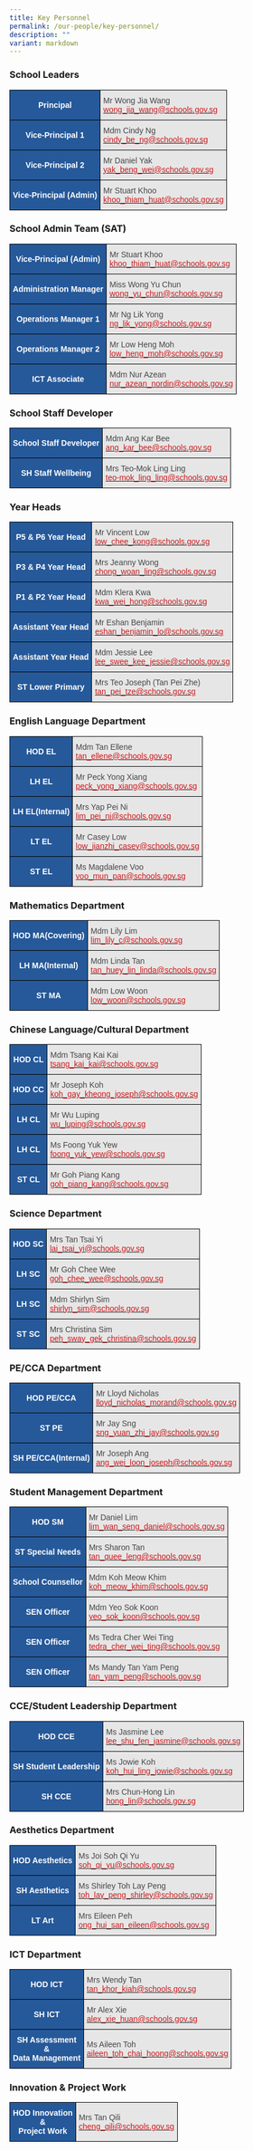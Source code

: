 ```yaml
---
title: Key Personnel
permalink: /our-people/key-personnel/
description: ""
variant: markdown
---
```

### School Leaders

<style type="text/css">
.tg  {border-collapse:collapse;border-spacing:0;margin:0px auto;}
.tg td{border-color:black;border-style:solid;border-width:1px;font-family:Arial, sans-serif;font-size:14px;
  overflow:hidden;padding:10px 5px;word-break:normal;}
.tg th{border-color:black;border-style:solid;border-width:1px;font-family:Arial, sans-serif;font-size:14px;
  font-weight:normal;overflow:hidden;padding:10px 5px;word-break:normal;}
.tg .tg-jxqz{background-color:#265999;color:#FFF;font-weight:bold;text-align:center;vertical-align:middle}
.tg .tg-nc7t{background-color:#E7E6E6;color:#454545;text-align:left;vertical-align:middle}
</style>
<table class="tg">
<tbody>
  <tr>
    <td class="tg-jxqz">Principal</td>
    <td class="tg-nc7t">Mr Wong Jia Wang<br><a href="mailto:wong_jia_wang@schools.gov.sg"><span style="text-decoration:none;color:#CB181A">wong_jia_wang@schools.gov.sg</span></a></td>
  </tr>
  <tr>
    <td class="tg-jxqz">Vice-Principal 1</td>
    <td class="tg-nc7t">Mdm Cindy Ng<br><a href="mailto:cindy_be_ng@schools.gov.sg"><span style="text-decoration:none;color:#CB181A">cindy_be_ng@schools.gov.sg</span></a></td>
  </tr>
  <tr>
    <td class="tg-jxqz">Vice-Principal 2</td>
    <td class="tg-nc7t">Mr Daniel Yak<br><a href="mailto:yak_beng_wei@schools.gov.sg"><span style="text-decoration:none;color:#CB181A">yak_beng_wei@schools.gov.sg</span></a></td>
  </tr>
  <tr>
    <td class="tg-jxqz">Vice-Principal (Admin)</td>
    <td class="tg-nc7t">Mr Stuart Khoo<br><a href="mailto:khoo_thiam_huat@schools.gov.sg" target="_blank" rel="noopener noreferrer"><span style="color:#CB181A">khoo_thiam_huat@schools.gov.sg</span></a></td>
  </tr>
</tbody>
</table>

### School Admin Team (SAT)


<style type="text/css">
.tg  {border-collapse:collapse;border-spacing:0;margin:0px auto;}
.tg td{border-color:black;border-style:solid;border-width:1px;font-family:Arial, sans-serif;font-size:14px;
  overflow:hidden;padding:10px 5px;word-break:normal;}
.tg th{border-color:black;border-style:solid;border-width:1px;font-family:Arial, sans-serif;font-size:14px;
  font-weight:normal;overflow:hidden;padding:10px 5px;word-break:normal;}
.tg .tg-jxqz{background-color:#265999;color:#FFF;font-weight:bold;text-align:center;vertical-align:middle}
.tg .tg-nc7t{background-color:#E7E6E6;color:#454545;text-align:left;vertical-align:middle}
</style>
<table class="tg">
<tbody>
  <tr>
    <td class="tg-jxqz"><span style="color:white">Vice-Principal (Admin)</span></td>
    <td class="tg-nc7t">Mr Stuart Khoo<br><a href="mailto:khoo_thiam_huat@schools.gov.sg"><span style="text-decoration:none;color:#CB181A">khoo_thiam_huat@schools.gov.sg</span></a></td>
  </tr>
  <tr>
    <td class="tg-jxqz"><span style="color:white">Administration Manager</span></td>
    <td class="tg-nc7t">Miss Wong Yu Chun<br><a href="mailto:wong_yu_chun@schools.gov.sg"><span style="text-decoration:none;color:#CB181A">wong_yu_chun@schools.gov.sg</span></a></td>
  </tr>
  <tr>
    <td class="tg-jxqz"><span style="color:white">Operations Manager 1</span></td>
    <td class="tg-nc7t">Mr Ng Lik Yong<br><a href="mailto:ng_lik_yong@schools.gov.sg"><span style="text-decoration:none;color:#CB181A">ng_lik_yong@schools.gov.sg</span></a></td>
  </tr>
  <tr>
    <td class="tg-jxqz"><span style="color:white">Operations Manager 2</span></td>
    <td class="tg-nc7t">Mr Low Heng Moh<br><a href="mailto:low_heng_moh@schools.gov.sg"><span style="text-decoration:none;color:#CB181A">low_heng_moh@schools.gov.sg</span></a></td>
  </tr>
  <tr>
    <td class="tg-jxqz"><span style="color:white"> ICT Associate</span></td>
    <td class="tg-nc7t">Mdm Nur Azean<br><a href="mailto:nur_azean_nordin@schools.gov.sg" target="_blank" rel="noopener noreferrer"><span style="color:#CB181A">nur_azean_nordin@schools.gov.sg</span></a></td>
  </tr>
</tbody>
</table>


### School Staff Developer

<style type="text/css">
.tg  {border-collapse:collapse;border-spacing:0;margin:0px auto;}
.tg td{border-color:black;border-style:solid;border-width:1px;font-family:Arial, sans-serif;font-size:14px;
  overflow:hidden;padding:10px 5px;word-break:normal;}
.tg th{border-color:black;border-style:solid;border-width:1px;font-family:Arial, sans-serif;font-size:14px;
  font-weight:normal;overflow:hidden;padding:10px 5px;word-break:normal;}
.tg .tg-jxqz{background-color:#265999;color:#FFF;font-weight:bold;text-align:center;vertical-align:middle}
.tg .tg-nc7t{background-color:#E7E6E6;color:#454545;text-align:left;vertical-align:middle}
</style>
<table class="tg">
<tbody>
  <tr>
    <td class="tg-jxqz"><span style="color:white">School Staff Developer</span></td>
    <td class="tg-nc7t">Mdm Ang Kar Bee<br><a href="mailto:ang_kar_bee@schools.gov.sg"><span style="text-decoration:none;color:#CB181A">ang_kar_bee@schools.gov.sg</span></a></td>
  </tr>
  <tr>
    <td class="tg-jxqz"><span style="color:white">SH Staff Wellbeing</span></td>
    <td class="tg-nc7t">Mrs Teo-Mok Ling Ling<br><a href="mailto:teo-mok_ling_ling@schools.gov.sg" target="_blank" rel="noopener noreferrer"><span style="color:#CB181A">teo-mok_ling_ling@schools.gov.sg</span></a></td>
  </tr>
</tbody>
</table>

### Year Heads


<style type="text/css">
.tg  {border-collapse:collapse;border-spacing:0;margin:0px auto;}
.tg td{border-color:black;border-style:solid;border-width:1px;font-family:Arial, sans-serif;font-size:14px;
  overflow:hidden;padding:10px 5px;word-break:normal;}
.tg th{border-color:black;border-style:solid;border-width:1px;font-family:Arial, sans-serif;font-size:14px;
  font-weight:normal;overflow:hidden;padding:10px 5px;word-break:normal;}
.tg .tg-jxqz{background-color:#265999;color:#FFF;font-weight:bold;text-align:center;vertical-align:middle}
.tg .tg-nc7t{background-color:#E7E6E6;color:#454545;text-align:left;vertical-align:middle}
</style>
<table class="tg">
<tbody>
  <tr>
    <td class="tg-jxqz">P5 &amp; P6 Year Head</td>
    <td class="tg-nc7t">Mr Vincent Low<br><a href="mailto:low_chee_kong@schools.gov.sg"><span style="text-decoration:none;color:#CB181A">low_chee_kong@schools.gov.sg</span></a></td>
  </tr>
  <tr>
    <td class="tg-jxqz"><span style="color:white">P3 &amp; P4 Year Head</span></td>
    <td class="tg-nc7t">Mrs Jeanny Wong<br><a href="mailto:chong_woan_ling@schools.gov.sg"><span style="text-decoration:none;color:#CB181A">chong_woan_ling@schools.gov.sg</span></a></td>
  </tr>
  <tr>
    <td class="tg-jxqz"><span style="color:white">P1 &amp; P2 Year Head</span></td>
    <td class="tg-nc7t">Mdm Klera Kwa<br><a href="mailto:kwa_wei_hong@schools.gov.sg"><span style="text-decoration:none;color:#CB181A">kwa_wei_hong@schools.gov.sg</span></a></td>
  </tr>
  <tr>
    <td class="tg-jxqz"><span style="color:white">Assistant Year Head</span></td>
    <td class="tg-nc7t">Mr Eshan Benjamin<br><a href="mailto:eshan_benjamin_lo@schools.gov.sg"><span style="text-decoration:none;color:#CB181A">eshan_benjamin_lo@schools.gov.sg</span></a></td>
  </tr>
  <tr>
    <td class="tg-jxqz"><span style="color:white">Assistant</span> <span style="color:white">Year Head</span></td>
    <td class="tg-nc7t">Mdm Jessie Lee<br><a href="mailto:lee_swee_kee_jessie@schools.gov.sg"><span style="text-decoration:none;color:#CB181A">lee_swee_kee_jessie@schools.gov.sg</span></a></td>
  </tr>
 
  <tr>
    <td class="tg-jxqz"><span style="color:white">ST Lower Primary</span></td>
    <td class="tg-nc7t">Mrs Teo Joseph (Tan Pei Zhe)<br><a href="mailto:tan_pei_tze@schools.gov.sg" target="_blank" rel="noopener noreferrer"><span style="color:#CB181A">tan_pei_tze@schools.gov.sg</span></a></td>
  </tr>
</tbody>
</table>

### English Language Department

<style type="text/css">
.tg  {border-collapse:collapse;border-spacing:0;margin:0px auto;}
.tg td{border-color:black;border-style:solid;border-width:1px;font-family:Arial, sans-serif;font-size:14px;
  overflow:hidden;padding:10px 5px;word-break:normal;}
.tg th{border-color:black;border-style:solid;border-width:1px;font-family:Arial, sans-serif;font-size:14px;
  font-weight:normal;overflow:hidden;padding:10px 5px;word-break:normal;}
.tg .tg-jxqz{background-color:#265999;color:#FFF;font-weight:bold;text-align:center;vertical-align:middle}
.tg .tg-nc7t{background-color:#E7E6E6;color:#454545;text-align:left;vertical-align:middle}
</style>
<table class="tg">
<tbody>
  <tr>
    <td class="tg-jxqz"><span style="color:white">HOD EL</span></td>
    <td class="tg-nc7t">Mdm Tan Ellene<br><a href="mailto:tan_ellene@schools.gov.sg"><span style="text-decoration:none;color:#CB181A">tan_ellene@schools.gov.sg</span></a></td>
  </tr>
	<tr>
    <td class="tg-jxqz"><span style="color:white">LH EL</span></td>
    <td class="tg-nc7t">Mr Peck Yong Xiang<br><a href="mailto:peck_yong_xiang@schools.gov.sg"><span style="text-decoration:none;color:#CB181A">peck_yong_xiang@schools.gov.sg</span></a></td>
  </tr>
	<tr>
    <td class="tg-jxqz"><span style="color:white">LH EL(Internal)</span></td>
    <td class="tg-nc7t">Mrs Yap Pei Ni<br><a href="mailto:lim_pei_n@schools.gov.sg"><span style="text-decoration:none;color:#CB181A">lim_pei_ni@schools.gov.sg</span></a></td>
  </tr>
  <tr>
    <td class="tg-jxqz"><span style="color:white">LT EL</span></td>
    <td class="tg-nc7t">Mr Casey Low<br><a href="mailto:low_jianzhi_casey@schools.gov.sg"><span style="text-decoration:none;color:#CB181A">low_jianzhi_casey@schools.gov.sg</span></a></td>
  </tr>
  <tr>
    <td class="tg-jxqz"><span style="color:white"> ST EL</span></td>
    <td class="tg-nc7t">Ms Magdalene Voo<br><a href="mailto:voo_mun_pan@schools.gov.sg"><span style="text-decoration:none;color:#CB181A">voo_mun_pan@schools.gov.sg</span></a></td>
  </tr>
</tbody>
</table>


### Mathematics Department

<style type="text/css">
.tg  {border-collapse:collapse;border-spacing:0;margin:0px auto;}
.tg td{border-color:black;border-style:solid;border-width:1px;font-family:Arial, sans-serif;font-size:14px;
  overflow:hidden;padding:10px 5px;word-break:normal;}
.tg th{border-color:black;border-style:solid;border-width:1px;font-family:Arial, sans-serif;font-size:14px;
  font-weight:normal;overflow:hidden;padding:10px 5px;word-break:normal;}
.tg .tg-jxqz{background-color:#265999;color:#FFF;font-weight:bold;text-align:center;vertical-align:middle}
.tg .tg-nc7t{background-color:#E7E6E6;color:#454545;text-align:left;vertical-align:middle}
</style>
<table class="tg">
<tbody>
  <tr>
    <td class="tg-jxqz"><span style="color:white">HOD MA(Covering)</span></td>
    <td class="tg-nc7t">Mdm Lily Lim<br><a href="mailto:lim_lily_c@schools.gov.sg"><span style="text-decoration:none;color:#CB181A">lim_lily_c@schools.gov.sg</span></a></td>
  </tr>
  <tr>
    <td class="tg-jxqz"><span style="color:white">LH MA(Internal)</span></td>
    <td class="tg-nc7t">Mdm Linda Tan<br><a href="mailto:tan_huey_lin_linda@schools.gov.sg"><span style="text-decoration:none;color:#CB181A">tan_huey_lin_linda@schools.gov.sg</span></a></td>
  </tr>
  <tr>
    <td class="tg-jxqz"><span style="color:white">ST MA</span></td>
    <td class="tg-nc7t">Mdm Low Woon<br><a href="mailto:low_woon@schools.gov.sg"><span style="text-decoration:none;color:#CB181A">low_woon@schools.gov.sg</span></a></td>
  </tr>
</tbody>
</table>


### Chinese Language/Cultural Department

<style type="text/css">
.tg  {border-collapse:collapse;border-spacing:0;margin:0px auto;}
.tg td{border-color:black;border-style:solid;border-width:1px;font-family:Arial, sans-serif;font-size:14px;
  overflow:hidden;padding:10px 5px;word-break:normal;}
.tg th{border-color:black;border-style:solid;border-width:1px;font-family:Arial, sans-serif;font-size:14px;
  font-weight:normal;overflow:hidden;padding:10px 5px;word-break:normal;}
.tg .tg-jxqz{background-color:#265999;color:#FFF;font-weight:bold;text-align:center;vertical-align:middle}
.tg .tg-nc7t{background-color:#E7E6E6;color:#454545;text-align:left;vertical-align:middle}
</style>
<table class="tg">
<tbody>
  <tr>
    <td class="tg-jxqz"><span style="color:white">HOD CL</span></td>
    <td class="tg-nc7t">Mdm Tsang Kai Kai<br><a href="mailto:tsang_kai_kai@schools.gov.sg"><span style="text-decoration:none;color:#CB181A">tsang_kai_kai@schools.gov.sg</span></a></td>
  </tr>
  <tr>
    <td class="tg-jxqz"><span style="color:white">HOD CC</span></td>
    <td class="tg-nc7t">Mr Joseph Koh<br><a href="mailto:koh_gay_kheong_joseph@schools.gov.sg"><span style="text-decoration:none;color:#CB181A">koh_gay_kheong_joseph@schools.gov.sg</span></a></td>
  </tr>
  <tr>
    <td class="tg-jxqz"><span style="color:white">LH CL</span></td>
    <td class="tg-nc7t">Mr Wu Luping<br><a href="mailto:wu_luping@schools.gov.sg"><span style="text-decoration:none;color:#CB181A">wu_luping@schools.gov.sg</span></a></td>
  </tr>
  <tr>
    <td class="tg-jxqz"><span style="color:white">LH CL</span></td>
    <td class="tg-nc7t">Ms Foong Yuk Yew<br><a href="mailto:foong_yuk_yew@schools.gov.sg"><span style="text-decoration:none;color:#CB181A">foong_yuk_yew@schools.gov.sg</span></a></td>
  </tr>
  <tr>
    <td class="tg-jxqz"><span style="color:white">ST CL</span></td>
    <td class="tg-nc7t">Mr Goh Piang Kang<br><a href="mailto:goh_piang_kang@schools.gov.sg"><span style="text-decoration:none;color:#CB181A">goh_piang_kang@schools.gov.sg</span></a></td>
  </tr>
</tbody>
</table>


### Science Department

<style type="text/css">
.tg  {border-collapse:collapse;border-spacing:0;margin:0px auto;}
.tg td{border-color:black;border-style:solid;border-width:1px;font-family:Arial, sans-serif;font-size:14px;
  overflow:hidden;padding:10px 5px;word-break:normal;}
.tg th{border-color:black;border-style:solid;border-width:1px;font-family:Arial, sans-serif;font-size:14px;
  font-weight:normal;overflow:hidden;padding:10px 5px;word-break:normal;}
.tg .tg-jxqz{background-color:#265999;color:#FFF;font-weight:bold;text-align:center;vertical-align:middle}
.tg .tg-nc7t{background-color:#E7E6E6;color:#454545;text-align:left;vertical-align:middle}
</style>
<table class="tg">
<tbody>
  <tr>
    <td class="tg-jxqz"><span style="color:white">HOD SC</span></td>
    <td class="tg-nc7t">Mrs Tan Tsai Yi<br><a href="mailto:lai_tsai_yi@schools.gov.sg"><span style="text-decoration:none;color:#CB181A">lai_tsai_yi@schools.gov.sg</span></a></td>
  </tr>
  <tr>
    <td class="tg-jxqz"><span style="color:white">LH SC</span></td>
    <td class="tg-nc7t">Mr Goh Chee Wee<br><a href="mailto:goh_chee_wee@schools.gov.sg"><span style="text-decoration:none;color:#CB181A">goh_chee_wee@schools.gov.sg</span></a></td>
  </tr>
	<tr>
    <td class="tg-jxqz"><span style="color:white">LH SC</span></td>
    <td class="tg-nc7t">Mdm Shirlyn Sim<br><a href="mailto:shirlyn_sim@schools.gov.sg"><span style="text-decoration:none;color:#CB181A">shirlyn_sim@schools.gov.sg</span></a></td>
  </tr>
  <tr>
    <td class="tg-jxqz"><span style="color:white">ST SC</span></td>
    <td class="tg-nc7t">Mrs Christina Sim<br><a href="mailto:peh_sway_gek_christina@schools.gov.sg"><span style="text-decoration:none;color:#CB181A">peh_sway_gek_christina@schools.gov.sg</span></a></td>
  </tr>
</tbody>
</table>


### PE/CCA Department

<style type="text/css">
.tg  {border-collapse:collapse;border-spacing:0;margin:0px auto;}
.tg td{border-color:black;border-style:solid;border-width:1px;font-family:Arial, sans-serif;font-size:14px;
  overflow:hidden;padding:10px 5px;word-break:normal;}
.tg th{border-color:black;border-style:solid;border-width:1px;font-family:Arial, sans-serif;font-size:14px;
  font-weight:normal;overflow:hidden;padding:10px 5px;word-break:normal;}
.tg .tg-jxqz{background-color:#265999;color:#FFF;font-weight:bold;text-align:center;vertical-align:middle}
.tg .tg-nc7t{background-color:#E7E6E6;color:#454545;text-align:left;vertical-align:middle}
</style>
<table class="tg">
<tbody>
  <tr>
    <td class="tg-jxqz"><span style="color:white">HOD PE/CCA</span></td>
    <td class="tg-nc7t">Mr Lloyd Nicholas<br><a href="mailto:lloyd_nicholas_morand@schools.gov.sg"><span style="text-decoration:none;color:#CB181A">lloyd_nicholas_morand@schools.gov.sg</span></a></td>
  </tr>
   <tr>
    <td class="tg-jxqz">ST PE</td>
    <td class="tg-nc7t">Mr Jay Sng<br><a href="mailto:sng_yuan_zhi_jay@schools.gov.sg"><span style="text-decoration:none;color:#CB181A">sng_yuan_zhi_jay@schools.gov.sg</span></a></td>
  </tr>
	  <tr>
    <td class="tg-jxqz">SH PE/CCA(Internal)</td>
    <td class="tg-nc7t">Mr Joseph Ang<br><a href="mailto:ang_wei_loon_joseph@schools.gov.sg"><span style="text-decoration:none;color:#CB181A">ang_wei_loon_joseph@schools.gov.sg</span></a></td>
  </tr>
</tbody>
</table>

### Student Management Department

<style type="text/css">
.tg  {border-collapse:collapse;border-spacing:0;margin:0px auto;}
.tg td{border-color:black;border-style:solid;border-width:1px;font-family:Arial, sans-serif;font-size:14px;
  overflow:hidden;padding:10px 5px;word-break:normal;}
.tg th{border-color:black;border-style:solid;border-width:1px;font-family:Arial, sans-serif;font-size:14px;
  font-weight:normal;overflow:hidden;padding:10px 5px;word-break:normal;}
.tg .tg-jxqz{background-color:#265999;color:#FFF;font-weight:bold;text-align:center;vertical-align:middle}
.tg .tg-nc7t{background-color:#E7E6E6;color:#454545;text-align:left;vertical-align:middle}
</style>
<table class="tg">
<tbody>
  <tr>
    <td class="tg-jxqz"><span style="color:white">HOD SM</span></td>
    <td class="tg-nc7t">Mr Daniel Lim<br><a href="mailto:lim_wan_seng_daniel@schools.gov.sg"><span style="text-decoration:none;color:#CB181A">lim_wan_seng_daniel@schools.gov.sg</span></a></td>
  </tr>
    <tr>
    <td class="tg-jxqz"><span style="color:white">ST Special Needs</span></td>
    <td class="tg-nc7t">Mrs Sharon Tan<br><a href="mailto:tan_quee_leng@schools.gov.sg"><span style="text-decoration:none;color:#CB181A">tan_quee_leng@schools.gov.sg</span></a></td>
  </tr>
  <tr>
    <td class="tg-jxqz"><span style="color:white">School Counsellor</span></td>
    <td class="tg-nc7t">Mdm Koh Meow Khim<br><a href="mailto:koh_meow_khim@schools.gov.sg"><span style="text-decoration:none;color:#CB181A">koh_meow_khim@schools.gov.sg</span></a></td>
  </tr>
  <tr>
    <td class="tg-jxqz"><span style="color:white">SEN Officer</span></td>
    <td class="tg-nc7t">Mdm Yeo Sok Koon<br><a href="mailto:yeo_sok_koon@schools.gov.sg"><span style="text-decoration:none;color:#CB181A">yeo_sok_koon@schools.gov.sg</span></a></td>
  </tr>
  <tr>
    <td class="tg-jxqz"><span style="color:white">SEN Officer</span></td>
    <td class="tg-nc7t">Ms Tedra Cher Wei Ting<br><a href="mailto:tedra_cher_wei_ting@schools.gov.sg"><span style="text-decoration:none;color:#CB181A">tedra_cher_wei_ting@schools.gov.sg</span></a></td>
  </tr>
	<tr>
    <td class="tg-jxqz"><span style="color:white">SEN Officer</span></td>
    <td class="tg-nc7t">Ms Mandy Tan Yam Peng<br><a href="mailto:tan_yam_peng@schools.gov.sg"><span style="text-decoration:none;color:#CB181A">tan_yam_peng@schools.gov.sg</span></a></td>
  </tr>
  </tbody>
</table>


### CCE/Student Leadership Department

<style type="text/css">
.tg  {border-collapse:collapse;border-spacing:0;margin:0px auto;}
.tg td{border-color:black;border-style:solid;border-width:1px;font-family:Arial, sans-serif;font-size:14px;
  overflow:hidden;padding:10px 5px;word-break:normal;}
.tg th{border-color:black;border-style:solid;border-width:1px;font-family:Arial, sans-serif;font-size:14px;
  font-weight:normal;overflow:hidden;padding:10px 5px;word-break:normal;}
.tg .tg-jxqz{background-color:#265999;color:#FFF;font-weight:bold;text-align:center;vertical-align:middle}
.tg .tg-nc7t{background-color:#E7E6E6;color:#454545;text-align:left;vertical-align:middle}
</style>
<table class="tg">
<tbody>
  <tr>
    <td class="tg-jxqz"><span style="color:white">HOD CCE</span></td>
    <td class="tg-nc7t">Ms Jasmine Lee<br><a href="mailto:lee_shu_fen_jasmine@schools.gov.sg"><span style="text-decoration:none;color:#CB181A">lee_shu_fen_jasmine@schools.gov.sg</span></a></td>
  </tr>
  <tr>
    <td class="tg-jxqz"><span style="color:white">SH Student Leadership</span></td>
    <td class="tg-nc7t">Ms Jowie Koh<br><a href="mailto:koh_hui_ling_jowie@schools.gov.sg"><span style="text-decoration:none;color:#CB181A">koh_hui_ling_jowie@schools.gov.sg</span></a></td>
  </tr>
  <tr>
    <td class="tg-jxqz"><span style="color:white">SH CCE</span></td>
    <td class="tg-nc7t">Mrs Chun-Hong Lin<br><a href="mailto:hong_lin@schools.gov.sg"><span style="text-decoration:none;color:#CB181A">hong_lin@schools.gov.sg</span></a></td>
  </tr>
  
</tbody>
</table>


### Aesthetics Department

<style type="text/css">
.tg  {border-collapse:collapse;border-spacing:0;margin:0px auto;}
.tg td{border-color:black;border-style:solid;border-width:1px;font-family:Arial, sans-serif;font-size:14px;
  overflow:hidden;padding:10px 5px;word-break:normal;}
.tg th{border-color:black;border-style:solid;border-width:1px;font-family:Arial, sans-serif;font-size:14px;
  font-weight:normal;overflow:hidden;padding:10px 5px;word-break:normal;}
.tg .tg-jxqz{background-color:#265999;color:#FFF;font-weight:bold;text-align:center;vertical-align:middle}
.tg .tg-nc7t{background-color:#E7E6E6;color:#454545;text-align:left;vertical-align:middle}
</style>
<table class="tg">
<tbody>
  <tr>
    <td class="tg-jxqz"><span style="color:white">HOD Aesthetics</span></td>
    <td class="tg-nc7t">Ms Joi Soh Qi Yu<br><a href="mailto:soh_qi_yu@schools.gov.sg"><span style="text-decoration:none;color:#CB181A">soh_qi_yu@schools.gov.sg</span></a></td>
  </tr>
  <tr>
    <td class="tg-jxqz"><span style="color:white">SH Aesthetics</span></td>
    <td class="tg-nc7t">Ms Shirley Toh Lay Peng<br><a href="mailto:toh_lay_peng_shirley@schools.gov.sg" target="_blank" rel="noopener noreferrer"><span style="color:#CB181A;background-color:#E7E6E6">toh_lay_peng_shirley@schools.gov.sg</span></a></td>
  </tr>
  <tr>
    <td class="tg-jxqz"><span style="color:white">LT Art</span></td>
    <td class="tg-nc7t">Mrs Eileen Peh<br><a href="mailto:ong_hui_san_eileen@schools.gov.sg"><span style="text-decoration:none;color:#CB181A">ong_hui_san_eileen@schools.gov.sg</span></a></td>
  </tr>
</tbody>
</table>

### ICT Department

<style type="text/css">
.tg  {border-collapse:collapse;border-spacing:0;margin:0px auto;}
.tg td{border-color:black;border-style:solid;border-width:1px;font-family:Arial, sans-serif;font-size:14px;
  overflow:hidden;padding:10px 5px;word-break:normal;}
.tg th{border-color:black;border-style:solid;border-width:1px;font-family:Arial, sans-serif;font-size:14px;
  font-weight:normal;overflow:hidden;padding:10px 5px;word-break:normal;}
.tg .tg-jxqz{background-color:#265999;color:#FFF;font-weight:bold;text-align:center;vertical-align:middle}
.tg .tg-nc7t{background-color:#E7E6E6;color:#454545;text-align:left;vertical-align:middle}
</style>
<table class="tg">
<tbody>
  <tr>
    <td class="tg-jxqz">HOD ICT</td>
    <td class="tg-nc7t">Mrs Wendy Tan<br><a href="mailto:tan_khor_kiah@schools.gov.sg"><span style="text-decoration:none;color:#CB181A">tan_khor_kiah@schools.gov.sg</span></a></td>
  </tr>
  <tr>
    <td class="tg-jxqz"><span style="color:white">SH ICT</span></td>
    <td class="tg-nc7t">Mr Alex Xie<br><a href="mailto:alex_xie_huan@schools.gov.sg"><span style="text-decoration:none;color:#CB181A">alex_xie_huan@schools.gov.sg</span></a></td>
  </tr>
  <tr>
    <td class="tg-jxqz"><span style="color:white"> SH Assessment </span><br><span style="color:white">&amp; </span><br><span style="color:white">Data Management</span></td>
    <td class="tg-nc7t">Ms Aileen Toh<br><a href="mailto:aileen_toh_chai_hoong@schools.gov.sg"><span style="text-decoration:none;color:#CB181A">aileen_toh_chai_hoong@schools.gov.sg</span></a></td>
  </tr>
</tbody>
</table>

### Innovation &amp; Project Work

<style type="text/css">
.tg  {border-collapse:collapse;border-spacing:0;margin:0px auto;}
.tg td{border-color:black;border-style:solid;border-width:1px;font-family:Arial, sans-serif;font-size:14px;
  overflow:hidden;padding:10px 5px;word-break:normal;}
.tg th{border-color:black;border-style:solid;border-width:1px;font-family:Arial, sans-serif;font-size:14px;
  font-weight:normal;overflow:hidden;padding:10px 5px;word-break:normal;}
.tg .tg-jxqz{background-color:#265999;color:#FFF;font-weight:bold;text-align:center;vertical-align:middle}
.tg .tg-nc7t{background-color:#E7E6E6;color:#454545;text-align:left;vertical-align:middle}
</style>
<table class="tg">
<tbody>

 <tr>
    <td class="tg-jxqz"><span style="color:white">HOD Innovation</span><br><span style="color:white">&amp;</span><br><span style="color:white">Project Work</span></td>
    <td class="tg-nc7t">Mrs Tan Qili<br><a href="mailto:cheng_qili@schools.gov.sg"><span style="text-decoration:none;color:#CB181A">cheng_qili@schools.gov.sg</span></a></td>
  </tr>
	</tbody>
</table>